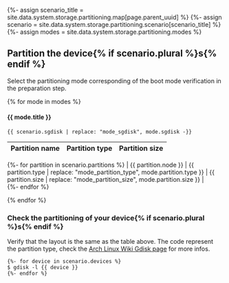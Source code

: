 {%- assign scenario_title = site.data.system.storage.partitioning.map[page.parent_uuid] %}
{%- assign scenario = site.data.system.storage.partitioning.scenario[scenario_title] %}
{%- assign modes = site.data.system.storage.partitioning.modes %}

## Partition the device{% if scenario.plural %}s{% endif %}

Select the partitioning mode corresponding of the boot mode verification in the preparation step.

{% for mode in modes %}

#### {{ mode.title }}

```
{{ scenario.sgdisk | replace: "mode_sgdisk", mode.sgdisk -}}
```

| Partition name       | Partition type       | Partition size       |
| :------------------- | :------------------- | :------------------- |
{%- for partition in scenario.partitions %}
| {{ partition.node }} | {{ partition.type | replace: "mode_partition_type", mode.partition.type }} | {{ partition.size | replace: "mode_partition_size", mode.partition.size }} |      
{%- endfor %}

{% endfor %}

### Check the partitioning of your device{% if scenario.plural %}s{% endif %}

Verify that the layout is the same as the table above. The code represent the partition type, check the [Arch Linux Wiki Gdisk page](https://wiki.archlinux.org/index.php/GPT_fdisk#Partition_type) for more infos.

```
{%- for device in scenario.devices %}
$ gdisk -l {{ device }}    
{%- endfor %}
```
